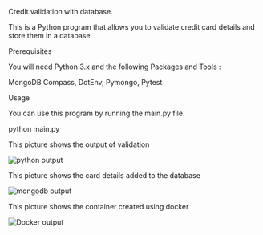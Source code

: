 
Credit validation with database.

This is a Python program that allows you to validate credit card details and store them in a database.

Prerequisites

You will need Python 3.x and the following Packages and Tools :


MongoDB Compass,
DotEnv,
Pymongo,
Pytest

Usage

You can use this program by running the main.py file.

python main.py


This picture shows the output of validation

![python output](https://user-images.githubusercontent.com/90182329/232245996-13195334-bb35-45cb-bdd9-c42dd6e2fdf5.png)

This picture shows the card details added to the database

![mongodb output](https://user-images.githubusercontent.com/90182329/232246008-ce84c968-b0f5-4a36-a1d6-e7f939f3da41.png)

This picture shows the container created using docker 

![Docker output](https://user-images.githubusercontent.com/90182329/232284016-e48d9041-9c73-4b48-82dd-dafe8a6bb8f6.png)
